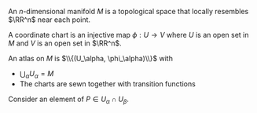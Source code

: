 An $n$-dimensional manifold $M$ is a topological space that locally resembles $\RR^n$ near each point.

A coordinate chart is an injective map $\phi: U \to V$ where $U$ is an open set in $M$ and $V$ is an open set in $\RR^n$.

An atlas on $M$ is $\\{(U_\alpha, \phi_\alpha)\\}$ with

* $\bigcup_{\alpha} U_\alpha = M$
* The charts are sewn together with transition functions

Consider an element of $P \in U_\alpha \cap U_\beta$.